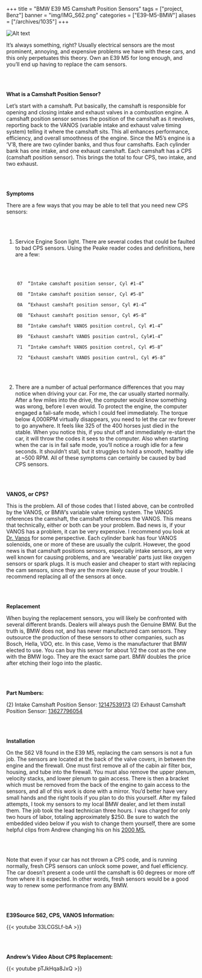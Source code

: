 +++
title = "BMW E39 M5 Camshaft Position Sensors"
tags = ["project, Benz"]
banner = "img/IMG_S62.png"
categories = ["E39-M5-BMW"]
aliases = ["/archives/1035"]
+++

![Alt text](https://e39source.com/wp-content/uploads/2013/04/S62.png)

It’s always something, right?  Usually electrical sensors are the most prominent, annoying, and expensive problems we have with these cars, and this only perpetuates this theory. Own an E39 M5 for long enough, and you’ll end up having to replace the cam sensors.

&nbsp;<br/><br/>

**What is a Camshaft Position Sensor?**

Let’s start with a camshaft.  Put basically, the camshaft is responsible for opening and closing intake and exhaust valves in a combustion engine.  A camshaft position sensor senses the position of the camshaft as it revolves, reporting back to the VANOS (variable intake and exhaust valve timing system) telling it where the camshaft sits.  This all enhances performance, efficiency, and overall smoothness of the engine.  Since the M5’s engine is a ‘V’8, there are two cylinder banks, and thus four camshafts.  Each cylinder bank has one intake, and one exhaust camshaft. Each camshaft has a CPS (camshaft position sensor).  This brings the total to four CPS, two intake, and two exhaust.

&nbsp;<br/><br/>

**Symptoms**

There are a few ways that you may be able to tell that you need new CPS sensors:

&nbsp;<br/><br/>

1. Service Engine Soon light.  There are several codes that could be faulted to bad CPS sensors.  Using the Peake reader codes and definitions, here are a few:

&nbsp;<br/><br/>

        07  “Intake camshaft position sensor, Cyl #1-4”

        08  “Intake camshaft position sensor, Cyl #5-8”

        0A  “Exhaust camshaft position sensor, Cyl #1-4”

        0B  “Exhaust camshaft position sensor, Cyl #5-8”

        B8  “Intake camshaft VANOS position control, Cyl #1-4”

        B9  “Exhaust camshaft VANOS position control, Cyl#1-4”

        71  “Intake camshaft VANOS position control, Cyl #5-8”

        72  “Exhaust camshaft VANOS position control, Cyl #5-8”

&nbsp;<br/><br/>

2. There are a number of actual performance differences that you may notice when driving your car.  For me, the car usually started normally.  After a few miles into the drive, the computer would know something was wrong, before I even would.  To protect the engine, the computer engaged a fail-safe mode, which I could feel immediately.  The torque below 4,000RPM virtually disappears, you need to let the car rev forever to go anywhere.  It feels like 325 of the 400 horses just died in the stable.  When you notice this, if you shut off and immediately re-start the car, it will throw the codes it sees to the computer. Also when starting when the car is in fail safe mode, you’ll notice a rough idle for a few seconds.  It shouldn’t stall, but it struggles to hold a smooth, healthy idle at ~500 RPM.  All of these symptoms can certainly be caused by bad CPS sensors.

&nbsp;<br/><br/>

**VANOS, or CPS?**

This is the problem.  All of those codes that I listed above, can be controlled by the VANOS, or BMW’s variable valve timing system. The VANOS references the camshaft, the camshaft references the VANOS. This means that technically, either or both can be your problem.  Bad news is, if your VANOS has a problem, it can be very expensive.  I recommend you look at [Dr. Vanos](http://drvanos.com/) for some perspective.  Each cylinder bank has four VANOS solenoids, one or more of these are usually the culprit.  However, the good news is that camshaft positions sensors, especially intake sensors, are very well known for causing problems, and are ‘wearable’ parts just like oxygen sensors or spark plugs.  It is much easier and cheaper to start with replacing the cam sensors, since they are the more likely cause of your trouble. I recommend replacing all of the sensors at once.

&nbsp;<br/><br/>

**Replacement**

When buying the replacement sensors, you will likely be confronted with several different brands. Dealers will always push the Genuine BMW. But the truth is, BMW does not, and has never manufactured cam sensors. They outsource the production of these sensors to other companies, such as Bosch, Hella, VDO, etc. In this case, Vemo is the manufacturer that BMW elected to use. You can buy this sensor for about 1/2 the cost as the one with the BMW logo. They are the exact same part. BMW doubles the price after etching their logo into the plastic.

&nbsp;<br/><br/>

**Part Numbers:**

(2) Intake Camshaft Position Sensor: [12147539173](https://click.linksynergy.com/deeplink?id=1vz0CwG/oc8&mid=43304&murl=https%3A%2F%2Fwww.ecstuning.com%2FSearch%2FSiteSearch%2F12147539173%2F)
(2) Exhaust Camshaft Position Sensor:  [13627796054](https://click.linksynergy.com/deeplink?id=1vz0CwG/oc8&mid=43304&murl=https%3A%2F%2Fwww.ecstuning.com%2FSearch%2FSiteSearch%2F13627796054%2F)

&nbsp;<br/><br/>

**Installation**

On the S62 V8 found in the E39 M5, replacing the cam sensors is not a fun job. The sensors are located at the back of the valve covers, in between the engine and the firewall.  One must first remove all of the cabin air filter box, housing, and tube into the firewall.  You must also remove the upper plenum, velocity stacks, and lower plenum to gain access. There is then a bracket which must be removed from the back of the engine to gain access to the sensors, and all of this work is done with a mirror.  You’d better have very small hands and the right tools if you plan to do this yourself.  After my failed attempts, I took my sensors to my local BMW dealer, and let them install them.  The job took the lead technician three hours.  I was charged for only two hours of labor, totaling approximately $250.  Be sure to watch the embedded video below if you wish to change them yourself, there are some helpful clips from Andrew changing his on his [2000 M5.](http://e39source.com/archives/364)

&nbsp;<br/><br/>

Note that even if your car has not thrown a CPS code, and is running normally, fresh CPS sensors can unlock some power, and fuel efficiency.  The car doesn’t present a code until the camshaft is 60 degrees or more off from where it is expected.  In other words, fresh sensors would be a good way to renew some performance from any BMW.

&nbsp;<br/><br/>

**E39Source S62, CPS, VANOS Information:**

{{< youtube 33LCGSLf-bA >}}

&nbsp;<br/><br/>

**Andrew’s Video About CPS Replacement:**

{{< youtube pTJkHqa8JxQ >}}

&nbsp;<br/><br/>